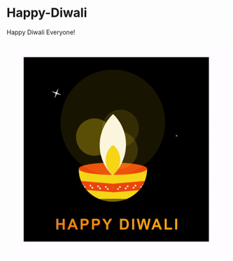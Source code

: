 # Happy-Diwali
Happy Diwali Everyone!

![Happy Diwali Everyone!](https://github.com/AdyaTech/Happy-Diwali/blob/main/video.gif)
